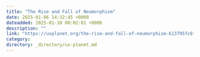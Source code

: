 ```yaml
---
title: "The Rise and Fall of Neumorphism"
date: 2025-01-06 14:32:45 +0000
dateadded: 2025-01-10 00:02:01 +0000
description: ""
link: "https://uxplanet.org/the-rise-and-fall-of-neumorphism-613795fc6f8d?source=rss----819cc2aaeee0---4"
category:
directory: _directory/ux-planet.md
---
```

